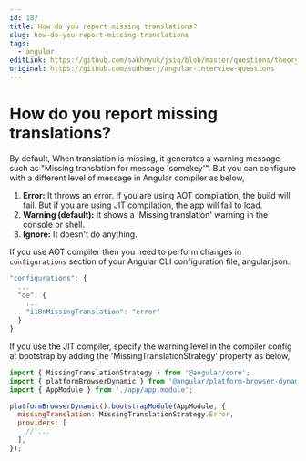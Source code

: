 ```yaml
---
id: 187
title: How do you report missing translations?
slug: how-do-you-report-missing-translations
tags:
  - angular
editLink: https://github.com/sakhnyuk/jsiq/blob/master/questions/theory/angular/187.md
original: https://github.com/sudheerj/angular-interview-questions
---
```


# How do you report missing translations?

By default, When translation is missing, it generates a warning message such as "Missing translation for message 'somekey'". But you can configure with a different level of message in Angular compiler as below,

1. **Error:** It throws an error. If you are using AOT compilation, the build will fail. But if you are using JIT compilation, the app will fail to load.
2. **Warning (default):** It shows a 'Missing translation' warning in the console or shell.
3. **Ignore:** It doesn't do anything.

If you use AOT compiler then you need to perform changes in `configurations` section of your Angular CLI configuration file, angular.json.

```javascript
"configurations": {
  ...
  "de": {
    ...
    "i18nMissingTranslation": "error"
  }
}
```

If you use the JIT compiler, specify the warning level in the compiler config at bootstrap by adding the 'MissingTranslationStrategy' property as below,

```javascript
import { MissingTranslationStrategy } from '@angular/core';
import { platformBrowserDynamic } from '@angular/platform-browser-dynamic';
import { AppModule } from './app/app.module';

platformBrowserDynamic().bootstrapModule(AppModule, {
  missingTranslation: MissingTranslationStrategy.Error,
  providers: [
    // ...
  ],
});
```